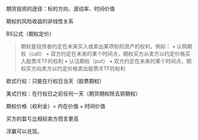 期货投资的途径：标的方向、波动率、时间价值<br>

期权的风险收益的非线性关系<br>

BS公式（期权定价）<br>

>期权是投资者约定在未来买入或卖出某项标的资产的权利，例如：
>• 认购期权（call）
>• 双方约定在未来的某个时间点，期权买方从卖方以约定价格买入股票/ETF的权利
>• 认沽期权（put）
>• 双方约定在未来的某个时间点，期权买方向卖方以约定价格卖出股票/ETF的权利

欧式行权：只能在行权日当天（股票期权）<br>

美式行权：在行权日之前任何一天（期货期权除去铜期权）<br>

期权价格（权利金）= 内在价值 + 时间价值<br>

买方的盈亏比相较卖方而言更高<br>

浮赢可以兑现。<br>
